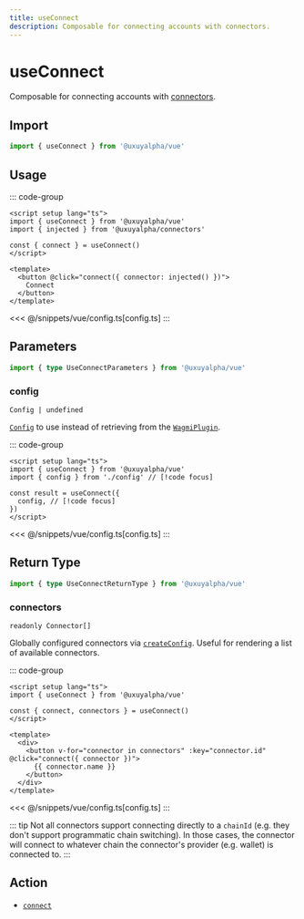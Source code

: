 ```yaml
---
title: useConnect
description: Composable for connecting accounts with connectors.
---
```


<script setup>
const packageName = '@uxuyalpha/vue'
const actionName = 'connect'
const typeName = 'Connect'
const mutate = 'connect'
const TData = '{ accounts: readonly [Address, ...Address[]]; chainId: number; }'
const TError = 'ConnectErrorType'
const TVariables = '{ chainId?: number | undefined; connector?: CreateConnectorFn | Connector | undefined; }'
</script>

# useConnect

Composable for connecting accounts with [connectors](/vue/api/connectors).

## Import

```ts
import { useConnect } from '@uxuyalpha/vue'
```

## Usage

::: code-group
```vue [index.vue]
<script setup lang="ts">
import { useConnect } from '@uxuyalpha/vue'
import { injected } from '@uxuyalpha/connectors'

const { connect } = useConnect()
</script>

<template>
  <button @click="connect({ connector: injected() })">
    Connect
  </button>
</template>
```
<<< @/snippets/vue/config.ts[config.ts]
:::

## Parameters

```ts
import { type UseConnectParameters } from '@uxuyalpha/vue'
```

### config

`Config | undefined`

[`Config`](/vue/api/createConfig#config) to use instead of retrieving from the [`WagmiPlugin`](/vue/api/WagmiPlugin).

::: code-group
```vue [index.vue]
<script setup lang="ts">
import { useConnect } from '@uxuyalpha/vue'
import { config } from './config' // [!code focus]

const result = useConnect({
  config, // [!code focus]
})
</script>
```
<<< @/snippets/vue/config.ts[config.ts]
:::

<!--@include: @shared/mutation-options.md-->

## Return Type

```ts
import { type UseConnectReturnType } from '@uxuyalpha/vue'
```

### connectors

`readonly Connector[]`

Globally configured connectors via [`createConfig`](/vue/api/createConfig#connectors). Useful for rendering a list of available connectors.

::: code-group
```vue [index.vue]
<script setup lang="ts">
import { useConnect } from '@uxuyalpha/vue'

const { connect, connectors } = useConnect()
</script>

<template>
  <div>
    <button v-for="connector in connectors" :key="connector.id" @click="connect({ connector })">
      {{ connector.name }}
    </button>
  </div>
</template>
```
<<< @/snippets/vue/config.ts[config.ts]
:::

<!--@include: @shared/mutation-result.md-->

::: tip
Not all connectors support connecting directly to a `chainId` (e.g. they don't support programmatic chain switching). In those cases, the connector will connect to whatever chain the connector's provider (e.g. wallet) is connected to.
:::

<!--@include: @shared/mutation-imports.md-->

## Action

- [`connect`](/core/api/actions/connect)

